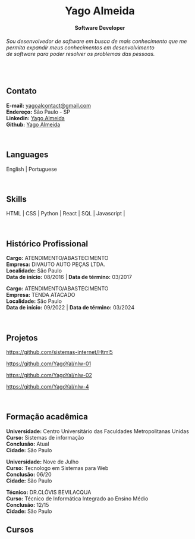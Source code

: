 <h1 align="center">Yago Almeida</h1>
<h4 align="center">Software Developer</h4>

###### Sou desenvolvedor de software em busca de mais conhecimento que me permita expandir meus conhecimentos em desenvolvimento <br> de software para poder resolver os problemas das pessoas.

<br>

## Contato
  **E-mail:** yagoalcontact@gmail.com <br>
  **Endereço:** São Paulo - SP <br>
  **Linkedin:** <a href="https://www.linkedin.com/in/yago-s-20628892/"> Yago Almeida </a> <br>
  **Github:**   <a href="https://github.com/YagoYal"> Yago Almeida </a>


<br>

## Languages
English |
Portuguese

<br>

## Skills
HTML |
CSS |
Python | 
React | 
SQL | 
Javascript |

<br>

## Histórico Profissional
**Cargo:** ATENDIMENTO/ABASTECIMENTO <br>
**Empresa:** DIVAUTO AUTO PEÇAS LTDA. <br>
**Localidade:** São Paulo <br>
**Data de início:** 08/2016 | **Data de término:** 03/2017 

**Cargo:** ATENDIMENTO/ABASTECIMENTO <br>
**Empresa:** TENDA ATACADO <br>
**Localidade:** São Paulo <br>
**Data de início:** 09/2022 | **Data de término:** 03/2024

<br>


## Projetos
https://github.com/sistemas-internet/Html5

https://github.com/YagoYal/nlw-01

https://github.com/YagoYal/nlw-02

https://github.com/YagoYal/nlw-4

<br>

## Formação acadêmica 
**Universidade:** Centro Universitário das Faculdades Metropolitanas Unidas <br>
**Curso:** Sistemas de informação <br>
**Conclusão:** Atual <br>
**Cidade:** São Paulo <br>

**Universidade:** Nove de Julho <br>
**Curso:** Tecnologo em Sistemas para Web <br>
**Conclusão:** 06/20 <br>
**Cidade:** São Paulo <br>

**Técnico:** DR.CLÓVIS BEVILACQUA <br>
**Curso:** Técnico de Informática Integrado ao Ensino Médio <br>
**Conclusão:** 12/15 <br>
**Cidade:** São Paulo <br>


## Cursos





<br>
